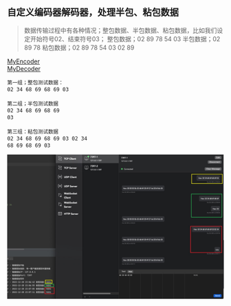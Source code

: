 ## 自定义编码器解码器，处理半包、粘包数据

> 数据传输过程中有各种情况；整包数据、半包数据、粘包数据，比如我们设定开始符号02、结束符号03； 整包数据；02 89 78 54 03 半包数据；02 89 78 粘包数据；02 89 78 54 03 02 89

[MyEncoder](./src/main/java/cc/tianbin/demo/netty/codec/MyEncoder.java)  
[MyDecoder](./src/main/java/cc/tianbin/demo/netty/codec/MyDecoder.java)  


```
第一组；整包测试数据：
02 34 68 69 68 69 03

第二组；半包测试数据
02 34 68 69 68 69
03

第三组：粘包测试数据
02 34 68 69 68 69 03 02 34
68 69 68 69 03
```

![](./docs/1672240151452.jpg)